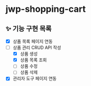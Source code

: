 # jwp-shopping-cart

## ✨ 기능 구현 목록
- [x] 상품 목록 페이지 연동
- [ ] 상품 관리 CRUD API 작성
  - [x] 상품 생성
  - [x] 상품 목록 조회
  - [ ] 상품 수정
  - [ ] 상품 삭제
- [x] 관리자 도구 페이지 연동

